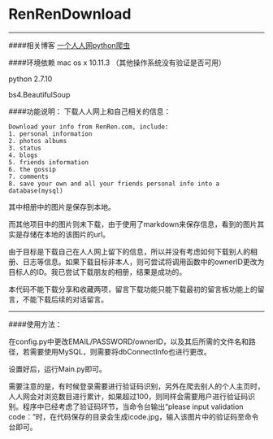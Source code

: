 # RenRenDownload
***
####相关博客
[一个人人网python爬虫](http://www.jianshu.com/p/b7e596ba3b77)

####环境依赖
mac os x 10.11.3 （其他操作系统没有验证是否可用）

python 2.7.10

bs4.BeautifulSoup


####功能说明：
下载人人网上和自己相关的信息：

    Download your info from RenRen.com, include:
    1. personal information
    2. photos albums
    3. status
    4. blogs
    5. friends information
    6. the gossip
    7. comments
    8. save your own and all your friends personal info into a database(mysql) 
    
其中相册中的图片是保存到本地。

而其他项目中的图片则未下载，由于使用了markdown来保存信息，看到的图片其实是存储在本地的该图片的url。

由于目标是下载自己在人人网上留下的信息，所以并没有考虑如何下载别人的相册、日志等信息。如果下载目标非本人，则可尝试将调用函数中的ownerID更改为目标人的ID。我已尝试下载朋友的相册，结果是成功的。

本代码不能下载分享和收藏两项，留言下载功能只能下载最初的留言板功能上的留言，不能下载后续的对话留言。
***

####使用方法：

在config.py中更改EMAIL/PASSWORD/ownerID，以及其后所需的文件名和路径，若需要使用MySQL，则需要将dbConnectInfo也进行更改。

设置好后，运行Main.py即可。

需要注意的是，有时候登录需要进行验证码识别，另外在爬去别人的个人主页时，人人网会对浏览数目进行累计，如果超过100，则同样会需要用户进行验证码识别。程序中已经考虑了验证码环节，当命令台输出“please input validation code：”时，在代码保存的目录会生成icode.jpg，输入该图片中的验证码至命令台即可。

